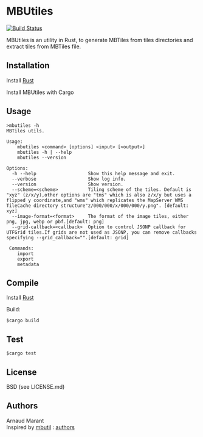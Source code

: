 # MBUtiles

[![Build Status](https://travis-ci.org/amarant/mbutiles.svg?branch=master)](https://travis-ci.org/amarant/mbutiles)

MBUtiles is an utility in Rust, to generate MBTiles from tiles directories and extract tiles from MBTiles file.


## Installation

Install [Rust](https://www.rust-lang.org/)

Install MBUtiles with Cargo

## Usage

    >mbutiles -h
    MBTiles utils.

    Usage:
        mbutiles <command> [options] <input> [<output>]
        mbutiles -h | --help
        mbutiles --version

    Options:
      -h --help                   Show this help message and exit.
      --verbose                   Show log info.
      --version                   Show version.
      --scheme=<scheme>           Tiling scheme of the tiles. Default is "xyz" (z/x/y),other options are "tms" which is also z/x/y but uses a flipped y coordinate,and "wms" which replicates the MapServer WMS TileCache directory structure"z/000/000/x/000/000/y.png". [default: xyz]
      --image-format=<format>     The format of the image tiles, either png, jpg, webp or pbf.[default: png]
      --grid-callback=<callback>  Option to control JSONP callback for UTFGrid tiles.If grids are not used as JSONP, you can remove callbacks specifying --grid_callback="".[default: grid]

     Commands:
        import
        export
        metadata

## Compile

Install [Rust](https://www.rust-lang.org/)

Build:

    $cargo build

## Test

    $cargo test

## License

BSD (see LICENSE.md)

## Authors

Arnaud Marant  
Inspired by [mbutil](https://github.com/mapbox/mbutil) : [authors](https://github.com/mapbox/mbutil#authors)
